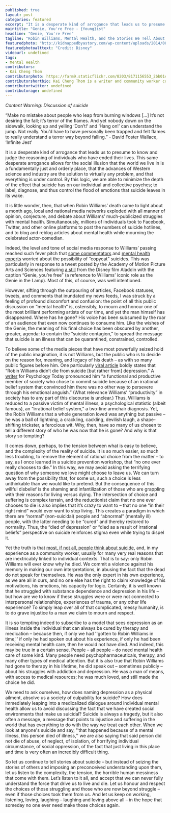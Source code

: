 ```yaml
---
published: true
layout: post
categories: featured
excerpt: "It is a desperate kind of arrogance that leads us to presume to know and judge the reasoning of individuals who have ended their lives. This same desperate arrogance allows for the social illusion that the world we live in is a fundamentally just and orderly place, that the advances of Western science and industry are the solution to virtually any problem, and that everything is under control."
maintitle: "Genie, You're Free - {Young}ist"
headline: "Genie, You're Free"
tagline: "Robin Williams, Mental Health, and the Stories We Tell About Suicide"
featuredphoto: "http://kidnappedbyastory.com/wp-content/uploads/2014/08/Prince-Spotlight-Series-Aladdin-and-Genie.png"
featuredphotoalttext: "Credit: Disney"
videourl: undefined
tags: 
- Mental Health
contributors:
- Kai Cheng Thom
contributorphoto: https://farm9.staticflickr.com/8203/8171156553_2bb01ca766.jpg
contributorshortbio: Kai Cheng Thom is a writer and community worker currently completing a Master’s degree in clinical social work.  They are also the co-founder of Monster Academy, a community mental health project for youth in Montreal.
contributortwitter: undefined
contributorage: undefined
---
```

*Content Warning: Discussion of suicide*

“Make no mistake about people who leap from burning windows […] It’s not desiring the fall; it’s terror of the flames. And yet nobody down on the sidewalk, looking up and yelling ‘Don’t!’ and ‘Hang on!’ can understand the jump. Not really. You’d have to have personally been trapped and felt flames to really understand a terror way beyond falling.” - David Foster Wallace, ‘Infinite Jest’

It is a desperate kind of arrogance that leads us to presume to know and judge the reasoning of individuals who have ended their lives. This same desperate arrogance allows for the social illusion that the world we live in is a fundamentally just and orderly place, that the advances of Western science and industry are the solution to virtually any problem, and that everything is under control. By this logic, we are able to minimize the depth of the effect that suicide has on our individual and collective psyches; to label, diagnose, and thus control the flood of emotions that suicide leaves in its wake. 

It is little wonder, then, that when Robin Williams’ death came to light about a month ago, local and national media networks exploded with all manner of opinion, conjecture, and debate about Williams’ much-publicized struggles with mental health. Simultaneously, millions of individuals took to Facebook, Twitter, and other online platforms to post the numbers of suicide hotlines, and to blog and reblog articles about mental health while mourning the celebrated actor-comedian. 

Indeed, the level and tone of social media response to Williams’ passing reached such fever pitch that [some commentators](http://www.google.com/url?q=http%3A%2F%2Fwww.thedailybeast.com%2Farticles%2F2014%2F08%2F12%2Fgenie-you-re-free-suicide-is-not-liberation.html&sa=D&sntz=1&usg=AFQjCNHMpZ4-hN-IQ2hY9bpuOh3RczZZgg) and [mental health experts](http://www.google.com/url?q=http%3A%2F%2Fwww.psychologytoday.com%2Fblog%2Fminority-report%2F201408%2Fgenie-youre-free&sa=D&sntz=1&usg=AFQjCNEP67yLx6saYG1UGmelgJbZzHTjkw) worried about the possibility of “copycat” suicides. This was particularly in response to a tweet posted by the Academy of Motion Picture Arts and Sciences featuring [a still](http://www.usmagazine.com/celebrity-news/news/robin-williams-dead-the-academy-reacts-with-aladdin-youre-free-2014128) from the Disney film Aladdin with the caption “Genie, you’re free” (a reference to Williams’ iconic role as the Genie in the Lamp).  Most of this, of course, was well intentioned. 

However, sifting through the outpouring of articles, Facebook statuses, tweets, and comments that inundated my news feeds, I was struck by a feeling of profound discomfort and confusion: the point of all this public discussion on “mental health” is, ostensibly, to mourn and honour one of the most brilliant performing artists of our time, and yet the man himself has disappeared. Where has he gone? His voice has been subsumed by the roar of an audience that even now continues to consume him. Like the wishes of the Genie, the meaning of his final choice has been obscured by another, greater, agenda: to contain the “suicide contagion,” to spread the message that suicide is an illness that can be quarantined, constrained, controlled.

To believe some of the media pieces that have most powerfully seized hold of the public imagination, it is not Williams, but the public who is to decide on the reason for, meaning, and legacy of his death –  as with so many public figures before him. One particularly [viral article](http://www.usmagazine.com/celebrity-news/news/robin-williams-dead-the-academy-reacts-with-aladdin-youre-free-2014128) boldly states that “Robin Williams didn’t die from suicide [but rather from] depression.” A [writer](http://www.google.com/url?q=http%3A%2F%2Fwww.psychologytoday.com%2Fblog%2Fminority-report%2F201408%2Fgenie-youre-free&sa=D&sntz=1&usg=AFQjCNEP67yLx6saYG1UGmelgJbZzHTjkw) for Psychology Today pronounced him “a functional and productive member of society who chose to commit suicide because of an irrational belief system that convinced him there was no other way to persevere through his emotional anguish.” (What relevance Williams’ “productivity” in society has to any part of this discourse is unclear.)  Thus, Williams is reduced to a passive victim of mental illness, a psychological statistic (albeit famous), an “irrational belief system,” a two-line armchair diagnosis.  Yet, the Robin Williams that a whole generation loved was anything but passive – he was a ball of lightning, a crackling, cackling, devilish laugh, a shape-shifting trickster, a ferocious wit. Why, then, have so many of us chosen to tell a different story of who he was now that he is gone? And why is that story so tempting?

It comes down, perhaps, to the tension between what is easy to believe, and the complexity of the reality of suicide. It is so much easier, so much less troubling, to remove the element of rational choice from the matter – to say, as I once learned in a suicide prevention workshop, that “no one ever really chooses to die.” In this way, we may avoid asking the terrifying question of why someone we love might choose to leave us. We can turn away from the possibility that, for some us, such a choice is less unthinkable than we would like to pretend. But the consequence of this willful disbelief is the shaming and infantilization of those who are grappling with their reasons for living versus dying. The intersection of choice and suffering is complex terrain, and the reductionist claim that no one ever chooses to die is also implies that it’s crazy to want to – that no one “in their right mind” would ever want to stop living. This creates a paradigm in which there are “normal” (non-suicidal) people and “abnormal” (mentally ill) people, with the latter needing to be “cured” and thereby restored to normality. Thus, the “died of depression” or “died as a result of irrational beliefs” perspective on suicide reinforces stigma even while trying to dispel it.

Yet the truth is that [most, if not all, people think about suicide,](http://www.google.com/url?q=http%3A%2F%2Fwww.samaritans.org%2Fhow-we-can-help-you%2Fmyths-about-suicide&sa=D&sntz=1&usg=AFQjCNGh9x6l9ZxDU5_VvfFIOrmVx90vTQ) and, in my experience as a community worker, usually for many very real reasons that are inextricably linked to individual contexts. That is to say: only Robin Williams will ever know why he died.  We commit a violence against his memory in making our own interpretations, in abusing the fact that the dead do not speak for themselves. He was the only expert in his own experience, as we are all in ours, and no one else has the right to claim knowledge of his motivations, his emotions, his capacity for logic. Certainly, it is well known that he struggled with substance dependence and depression in his life –  but how are we to know if these struggles were or were not connected to interpersonal relationships, experiences of trauma, or any other life experience?  To simply leap over all of that complicated, messy humanity, is to do grave injustice to a man we claim to mourn and respect.

It is so tempting indeed to subscribe to a model that sees depression as an illness inside the individual that can always be cured by therapy and medication – because then, if only we had ''gotten to Robin Williams in time,'' if only he had spoken out about his experience, if only he had been receiving mental health care, then he would not have died. And indeed, this may be true in a certain sense. People – all people – do need mental health care of some kind. Many people need psychopharmaceuticals, therapy, and many other types of medical attention. But it is also true that Robin Williams had gone to therapy in his lifetime, he did speak out – sometimes publicly – about his struggles with addiction and depression. He was a man of means, with access to medical resources; he was much loved, and still made the choice he did.

We need to ask ourselves, how does naming depression as a physical ailment, absolve us a society of culpability for suicide? How does immediately leaping into a medicalized dialogue around individual mental health allow us to avoid discussing the fact that we have created social environments that make us suicidal? Suicide is always a tragedy, but it also often a message, a message that points to injustice and suffering in the world that has everything to do with the way we treat each other. When we look at anyone's suicide and say, ''that happened because of a mental illness, this person died of illness,'' we are also saying that said person did not die of abuse, of neglect, of isolation, of horrifying individual circumstance, of social oppression, of the fact that just living in this place and time is very often an incredibly difficult thing. 

So let us continue to tell stories about suicide – but instead of seizing the stories of others and imposing an preconceived understanding upon them, let us listen to the complexity, the tension, the horrible human messiness that come with them. Let’s listen to it all, and accept that we can never fully understand the force that drive us to live and die. Let us honour and respect the choices of those struggling and those who are now beyond struggle – even if those choices took them from us.  And let us keep on working, listening, loving, laughing – laughing and loving above all – in the hope that someday no one ever need make those choices again. 
